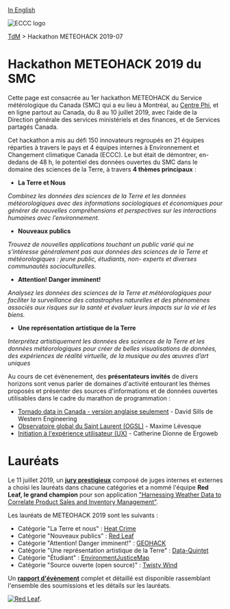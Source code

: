 [In English](2019-07_hackathon-METEOHACK_en.md)

![ECCC logo](../img_eccc-logo.png)

[TdM](../readme_fr.md) > Hackathon METEOHACK 2019-07

# Hackathon METEOHACK 2019 du SMC

Cette page est consacrée au 1er hackathon METEOHACK du Service métérologique du Canada (SMC) qui a eu lieu à Montréal, au [Centre Phi](https://phi-centre.com/), et en ligne partout au Canada, du 8 au 10 juillet 2019, avec l’aide de la Direction générale des services ministériels et des finances, et de Services partagés Canada.

Cet hackathon a mis au défi 150 innovateurs regroupés en 21 équipes réparties à travers le pays et 4 équipes internes à Environnement et Changement climatique Canada (ECCC). Le but était de démontrer, en-dedans de 48 h, le potentiel des données ouvertes du SMC dans le domaine des sciences de la Terre, à travers **4 thèmes principaux** :

* __La Terre et Nous__

*Combinez les données des sciences de la Terre et les données météorologiques avec des informations sociologiques et économiques pour générer de nouvelles compréhensions et perspectives sur les interactions humaines avec l’environnement.*

* __Nouveaux publics__

*Trouvez de nouvelles applications touchant un public varié qui ne s’intéresse généralement pas aux données des sciences de la Terre et météorologiques : jeune public, étudiants, non- experts et diverses communautés socioculturelles.*

* __Attention! Danger imminent!__

*Analysez les données des sciences de la Terre et météorologiques pour faciliter la surveillance des catastrophes naturelles et des phénomènes associés aux risques sur la santé et évaluer leurs impacts sur la vie et les biens.*

* __Une représentation artistique de la Terre__

*Interprétez artistiquement les données des sciences de la Terre et les données météorologiques pour créer de belles visualisations de données, des expériences de réalité virtuelle, de la musique ou des œuvres d’art uniques*

Au cours de cet évènenement, des **présentateurs invités** de divers horizons sont venus parler de domaines d'activité entourant les thèmes proposés et présenter des sources d'informations et de données ouvertes utilisables dans le cadre du marathon de programmation :

* [Tornado data in Canada - version anglaise seulement](https://collaboration.cmc.ec.gc.ca/cmc/cmos/meteohack/presentations/hackathon_guest-speakers/SILLS_CMOS-IUGG-2019_Hackthon_final.pptx) - David Sills de Western Engineering
* [Observatoire global du Saint Laurent (OGSL)](https://collaboration.cmc.ec.gc.ca/cmc/cmos/meteohack/presentations/hackathon_guest-speakers/OGSL_MeteoHack.pptx) - Maxime Lévesque
* [Initiation à l'expérience utilisateur (UX)](https://collaboration.cmc.ec.gc.ca/cmc/cmos/meteohack/presentations/hackathon_guest-speakers/Meteohack_ExperienceUtilisateur101.pdf) - Catherine Dionne de Ergoweb 

# Lauréats

Le 11 juillet 2019, un [__jury prestigieux__](https://collaboration.cmc.ec.gc.ca/cmc/cmos/meteohack/summary/METEOHACK_Event_Summary_fr.pdf) composé de juges internes et externes a choisi les lauréats dans chacune catégories et a nommé l'équipe **Red Leaf, le grand champion** pour son application ["Harnessing Weather Data to Correlate Product Sales and Inventory Management"](https://www.loom.com/share/ab59c8e1570646e6b0afa1eb487ecae1).

Les lauréats de METEOHACK 2019 sont les suivants :

* Catégorie "La Terre et nous" : [Heat Crime](https://www.youtube.com/watch?v=k9SNqhikcmw&feature=youtu.be)
* Catégorie "Nouveaux publics" : [Red Leaf](https://www.loom.com/share/ab59c8e1570646e6b0afa1eb487ecae1)
* Catégorie "Attention! Danger imminent!" : [GEOHACK](https://www.youtube.com/watch?v=nYdaN7RUibE&feature=youtu.be)
* Catégorie "Une représentation artistique de la Terre" : [Data-Quintet](https://www.youtube.com/watch?v=KWMnSSIYstY)
* Catégorie "Étudiant" : [EnvironmentJusticeMap](https://www.youtube.com/watch?v=nYdaN7RUibE&feature=youtu.be)
* Catégorie "Source ouverte (open source)" : [Twisty Wind](https://www.youtube.com/watch?v=rlS7Bt2pwnc&feature=youtu.be)

Un [__rapport d'évènement__](https://collaboration.cmc.ec.gc.ca/cmc/cmos/meteohack/summary/METEOHACK_Event_Summary_fr.pdf) complet et détaillé est disponible rassemblant l'ensemble des soumissions et les détails sur les lauréats. 

[![Red Leaf](https://collaboration.cmc.ec.gc.ca/cmc/cmos/public_doc/events/meteohack_2019/Red.Leaf_2019.jpg)](http://www.youtube.com/watch?v=DNlTntWKTtA "Grand champion de METEOHACK 2019 : Red Leaf").